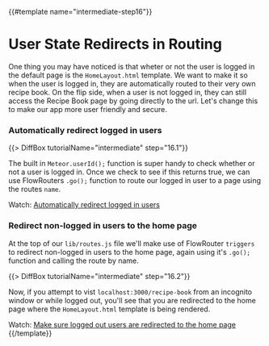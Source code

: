 {{#template name="intermediate-step16"}}

# User State Redirects in Routing

One thing you may have noticed is that wheter or not the user is logged in the default page is the `HomeLayout.html` template. We want to make it so when the user is logged in, they are automatically routed to their very own recipe book. On the flip side, when a user is not logged in, they can still access the Recipe Book page by going directly to the url. Let's change this to make our app more user friendly and secure.

### Automatically redirect logged in users

<!-- if Meteor action -->
{{> DiffBox tutorialName="intermediate" step="16.1"}}	

The built in `Meteor.userId();` function is super handy to check whether or not a user is logged in. Once we check to see if this returns true, we can use FlowRouters `.go();` function to route our logged in user to a page using the routes `name`. 

Watch: [Automatically redirect logged in users](https://youtu.be/aBiXUyJW0cs "Level Up Tutorials: Intermediate Meteor Tutorial #16 - Youtube")

### Redirect non-logged in users to the home page

At the top of our `lib/routes.js` file we'll make use of FlowRouter `triggers` to redirect non-logged in users to the home page, again using it's `.go();` function and calling the route by name.

{{> DiffBox tutorialName="intermediate" step="16.2"}}

Now, if you attempt to vist `localhost:3000/recipe-book` from an incognito window or while logged out, you'll see that you are redirected to the home page where the `HomeLayout.html` template is being rendered.

Watch: [Make sure logged out users are redirected to the home page](https://youtu.be/aBiXUyJW0cs?t=3m40s "Level Up Tutorials: Intermediate Meteor Tutorial #16 - Youtube")
{{/template}}
